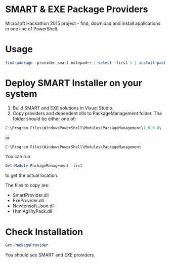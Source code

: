 # SMART & EXE Package Providers
Microsoft Hackathon 2015 project - find, download and install applications in one line of PowerShell.

# Usage
```powershell
find-package -provider smart notepad++ | select -first 1 | install-package
```

# Deploy SMART Installer on your system
1. Build SMART and EXE solutions in Visual Studio.
2. Copy providers and dependent dlls to PackageManagement folder. The folder should be either one of:
```powershell
C:\Program Files\WindowsPowerShell\Modules\PackageManagement\1.0.0.0\ 
```
or
```powershell
C:\Program Files\WindowsPowerShell\Modules\PackageManagement
```
You can run
```powershell
Get-Module PackageManagement -list
```
to get the actual location.

The files to copy are:

 - SmartProvider.dll
 - ExeProvider.dll
 - Newtonsoft.Json.dll
 - HtmlAgilityPack.dll

# Check Installation
```powershell
Get-PackageProvider
```
You should see SMART and EXE providers.